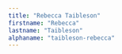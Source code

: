 ```yaml
---
title: "Rebecca Taibleson"
firstname: "Rebecca"
lastname: "Taibleson"
alphaname: "taibleson-rebecca"
---
```

